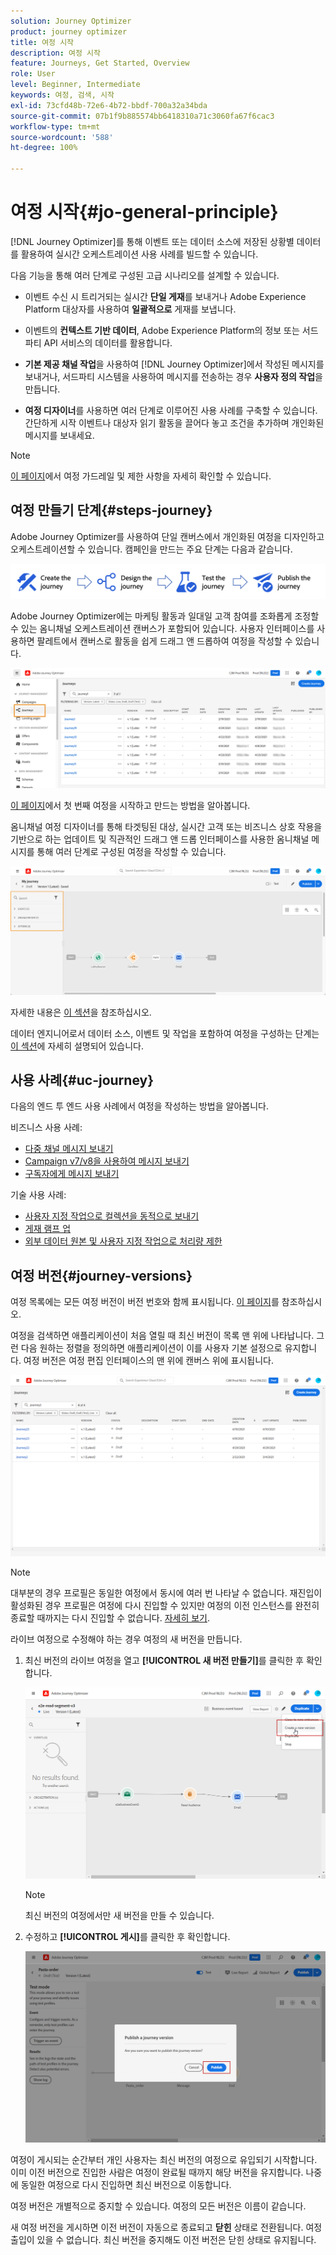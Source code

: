 ```yaml
---
solution: Journey Optimizer
product: journey optimizer
title: 여정 시작
description: 여정 시작
feature: Journeys, Get Started, Overview
role: User
level: Beginner, Intermediate
keywords: 여정, 검색, 시작
exl-id: 73cfd48b-72e6-4b72-bbdf-700a32a34bda
source-git-commit: 07b1f9b885574bb6418310a71c3060fa67f6cac3
workflow-type: tm+mt
source-wordcount: '588'
ht-degree: 100%

---
```



# 여정 시작{#jo-general-principle}

[!DNL Journey Optimizer]를 통해 이벤트 또는 데이터 소스에 저장된 상황별 데이터를 활용하여 실시간 오케스트레이션 사용 사례를 빌드할 수 있습니다.

다음 기능을 통해 여러 단계로 구성된 고급 시나리오를 설계할 수 있습니다.

* 이벤트 수신 시 트리거되는 실시간 **단일 게재**&#x200B;를 보내거나 Adobe Experience Platform 대상자를 사용하여 **일괄적으로** 게재를 보냅니다.

* 이벤트의 **컨텍스트 기반 데이터**, Adobe Experience Platform의 정보 또는 서드파티 API 서비스의 데이터를 활용합니다.

* **기본 제공 채널 작업**&#x200B;을 사용하여 [!DNL Journey Optimizer]에서 작성된 메시지를 보내거나, 서드파티 시스템을 사용하여 메시지를 전송하는 경우 **사용자 정의 작업**&#x200B;을 만듭니다.

* **여정 디자이너**&#x200B;를 사용하면 여러 단계로 이루어진 사용 사례를 구축할 수 있습니다. 간단하게 시작 이벤트나 대상자 읽기 활동을 끌어다 놓고 조건을 추가하며 개인화된 메시지를 보내세요.


>[!NOTE]
>
>[이 페이지](../start/guardrails.md)에서 여정 가드레일 및 제한 사항을 자세히 확인할 수 있습니다.

## 여정 만들기 단계{#steps-journey}

Adobe Journey Optimizer를 사용하여 단일 캔버스에서 개인화된 여정을 디자인하고 오케스트레이션할 수 있습니다. 캠페인을 만드는 주요 단계는 다음과 같습니다.

![](assets/journey-creation-process.png)

Adobe Journey Optimizer에는 마케팅 활동과 일대일 고객 참여를 조화롭게 조정할 수 있는 옴니채널 오케스트레이션 캔버스가 포함되어 있습니다. 사용자 인터페이스를 사용하면 팔레트에서 캔버스로 활동을 쉽게 드래그 앤 드롭하여 여정을 작성할 수 있습니다.

![](assets/interface-journeys.png)

[이 페이지](journey-gs.md)에서 첫 번째 여정을 시작하고 만드는 방법을 알아봅니다.

옴니채널 여정 디자이너를 통해 타겟팅된 대상, 실시간 고객 또는 비즈니스 상호 작용을 기반으로 하는 업데이트 및 직관적인 드래그 앤 드롭 인터페이스를 사용한 옴니채널 메시지를 통해 여러 단계로 구성된 여정을 작성할 수 있습니다.

![](assets/journey38.png)

자세한 내용은 [이 섹션](using-the-journey-designer.md)을 참조하십시오.

데이터 엔지니어로서 데이터 소스, 이벤트 및 작업을 포함하여 여정을 구성하는 단계는 [이 섹션](../configuration/about-data-sources-events-actions.md)에 자세히 설명되어 있습니다.


## 사용 사례{#uc-journey}

다음의 엔드 투 엔드 사용 사례에서 여정을 작성하는 방법을 알아봅니다.

비즈니스 사용 사례:

* [다중 채널 메시지 보내기](journeys-uc.md)
* [Campaign v7/v8을 사용하여 메시지 보내기](ajo-ac.md)
* [구독자에게 메시지 보내기](message-to-subscribers-uc.md)

기술 사용 사례:

* [사용자 지정 작업으로 컬렉션을 동적으로 보내기](collections.md)
* [게재 램프 업](ramp-up-deliveries-uc.md)
* [외부 데이터 원본 및 사용자 지정 작업으로 처리량 제한](limit-throughput.md)

## 여정 버전{#journey-versions}

여정 목록에는 모든 여정 버전이 버전 번호와 함께 표시됩니다. [이 페이지](../building-journeys/using-the-journey-designer.md)를 참조하십시오.

여정을 검색하면 애플리케이션이 처음 열릴 때 최신 버전이 목록 맨 위에 나타납니다. 그런 다음 원하는 정렬을 정의하면 애플리케이션이 이를 사용자 기본 설정으로 유지합니다. 여정 버전은 여정 편집 인터페이스의 맨 위에 캔버스 위에 표시됩니다.

![](assets/journeyversions1.png)

>[!NOTE]
>
>대부분의 경우 프로필은 동일한 여정에서 동시에 여러 번 나타날 수 없습니다. 재진입이 활성화된 경우 프로필은 여정에 다시 진입할 수 있지만 여정의 이전 인스턴스를 완전히 종료할 때까지는 다시 진입할 수 없습니다. [자세히 보기](end-journey.md).

라이브 여정으로 수정해야 하는 경우 여정의 새 버전을 만듭니다.

1. 최신 버전의 라이브 여정을 열고 **[!UICONTROL 새 버전 만들기]**&#x200B;를 클릭한 후 확인합니다.

   ![](assets/journeyversions2.png)

   >[!NOTE]
   >
   >최신 버전의 여정에서만 새 버전을 만들 수 있습니다.

1. 수정하고 **[!UICONTROL 게시]**&#x200B;를 클릭한 후 확인합니다.

   ![](assets/journeyversions3.png)

여정이 게시되는 순간부터 개인 사용자는 최신 버전의 여정으로 유입되기 시작합니다. 이미 이전 버전으로 진입한 사람은 여정이 완료될 때까지 해당 버전을 유지합니다. 나중에 동일한 여정으로 다시 진입하면 최신 버전으로 이동합니다.

여정 버전은 개별적으로 중지할 수 있습니다. 여정의 모든 버전은 이름이 같습니다.

새 여정 버전을 게시하면 이전 버전이 자동으로 종료되고 **닫힌** 상태로 전환됩니다. 여정 출입이 있을 수 없습니다. 최신 버전을 중지해도 이전 버전은 닫힌 상태로 유지됩니다.
